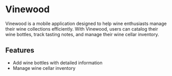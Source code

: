 # Vinewood

Vinewood is a mobile application designed to help wine enthusiasts manage their wine collections efficiently. With Vinewood, users can catalog their wine bottles, track tasting notes, and manage their wine cellar inventory.

## Features

- Add wine bottles with detailed information
- Manage wine cellar inventory
